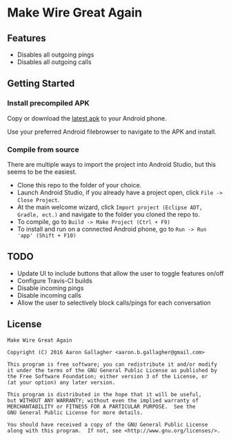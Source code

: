 # Make Wire Great Again


## Features
- Disables all outgoing pings
- Disables all outgoing calls


## Getting Started

### Install precompiled APK
Copy or download the [latest apk](https://github.com/b0tchsec/Make-Wire-Great-Again/releases/download/0.1/MakeWireGreatAgain-XposedMod-v0.1.apk) to your Android phone.

Use your preferred Android filebrowser to navigate to the APK and install.

### Compile from source

There are multiple ways to import the project into Android Studio, but this seems to be the easiest.

- Clone this repo to the folder of your choice.
- Launch Android Studio, if you already have a project open, click `File -> Close Project`.
- At the main welcome wizard, click `Import project (Eclipse ADT, Gradle, ect.)` and navigate to the folder you cloned the repo to.
- To compile, go to `Build -> Make Project (Ctrl + F9)`
- To install and run on a connected Android phone, go to `Run -> Run 'app' (Shift + F10)`


## TODO
- Update UI to include buttons that allow the user to toggle features on/off
- Configure Travis-CI builds
- Disable incoming pings
- Disable incoming calls
- Allow the user to selectively block calls/pings for each conversation

## License

    Make Wire Great Again

    Copyright (C) 2016 Aaron Gallagher <aaron.b.gallagher@gmail.com>
 
    This program is free software; you can redistribute it and/or modify
    it under the terms of the GNU General Public License as published by
    the Free Software Foundation; either version 3 of the License, or
    (at your option) any later version.

    This program is distributed in the hope that it will be useful,
    but WITHOUT ANY WARRANTY; without even the implied warranty of
    MERCHANTABILITY or FITNESS FOR A PARTICULAR PURPOSE.  See the
    GNU General Public License for more details.

    You should have received a copy of the GNU General Public License
    along with this program.  If not, see <http://www.gnu.org/licenses/>.
